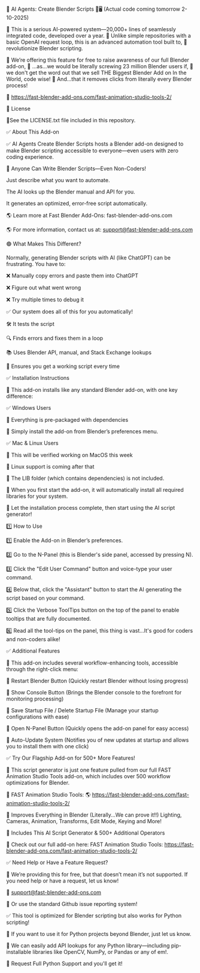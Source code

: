🚀 AI Agents: Create Blender Scripts 🎨🖥️
    (Actual code coming tomorrow 2-10-2025)

🔹 This is a serious AI-powered system—20,000+ lines of seamlessly integrated code, developed over a year. 
🔹 Unlike simple repositories with a basic OpenAI request loop, this is an advanced automation tool built to, 
🔹 revolutionize Blender scripting.

🔹 We’re offering this feature for free to raise awareness of our full Blender add-on, 
🔹 ...as...we would be literally screwing 23 million Blender users if,
🔹 we don't get the word out that we sell THE Biggest Blender Add on In the World, code wise! 
🔹 And...that it removes clicks from literally every Blender process!  

🔹 https://fast-blender-add-ons.com/fast-animation-studio-tools-2/


🚀 License

🔹See the LICENSE.txt file included in this repository.


✅ About This Add-on

✅ AI Agents Create Blender Scripts hosts a Blender add-on designed to make Blender scripting accessible to everyone—even users with zero coding experience.

🚀 Anyone Can Write Blender Scripts—Even Non-Coders!

Just describe what you want to automate.

The AI looks up the Blender manual and API for you.

It generates an optimized, error-free script automatically.


🌎 Learn more at Fast Blender Add-Ons: fast-blender-add-ons.com

🌎 For more information, contact us at: support@fast-blender-add-ons.com



🟢 What Makes This Different?

Normally, generating Blender scripts with AI (like ChatGPT) can be frustrating. You have to:

❌ Manually copy errors and paste them into ChatGPT

❌ Figure out what went wrong

❌ Try multiple times to debug it

✅ Our system does all of this for you automatically!

🛠️ It tests the script

🔍 Finds errors and fixes them in a loop

📚 Uses Blender API, manual, and Stack Exchange lookups

🎯 Ensures you get a working script every time



✅ Installation Instructions

📌 This add-on installs like any standard Blender add-on, with one key difference:

✅ Windows Users

📌 Everything is pre-packaged with dependencies

📌 Simply install the add-on from Blender’s preferences menu.


✅ Mac & Linux Users

📌 This will be verified working on MacOS this week

📌 Linux support is coming after that

📌 The LIB folder (which contains dependencies) is not included.

📌 When you first start the add-on, it will automatically install all required libraries for your system.

📌 Let the installation process complete, then start using the AI script generator!


1️⃣ How to Use

1️⃣ Enable the Add-on in Blender’s preferences.

2️⃣ Go to the N-Panel (this is Blender's side panel, accessed by pressing N).

3️⃣ Click the "Edit User Command" button and voice-type your user command.

4️⃣ Below that, click the "Assistant" button to start the AI generating the script based on your command.

5️⃣ Click the Verbose ToolTips button on the top of the panel to enable tooltips that are fully documented.

6️⃣ Read all the tool-tips on the panel, this thing is vast...It's good for coders and non-coders alike!




✅ Additional Features

📌 This add-on includes several workflow-enhancing tools, accessible through the right-click menu:

📌 Restart Blender Button (Quickly restart Blender without losing progress)

📌 Show Console Button (Brings the Blender console to the forefront for monitoring processing)

📌 Save Startup File / Delete Startup File (Manage your startup configurations with ease)

📌 Open N-Panel Button (Quickly opens the add-on panel for easy access)

📌 Auto-Update System (Notifies you of new updates at startup and allows you to install them with one click)


✅ Try Our Flagship Add-on for 500+ More Features!

📌 This script generator is just one feature pulled from our full FAST Animation Studio Tools add-on, which includes over 500 workflow optimizations for Blender.

📌 FAST Animation Studio Tools: 🌎 https://fast-blender-add-ons.com/fast-animation-studio-tools-2/

📌 Improves Everything in Blender (Literally...We can prove it!!) Lighting, Cameras, Animation, Transforms, Edit Mode, Keying and More!

📌 Includes This AI Script Generator & 500+ Additional Operators

📌 Check out our full add-on here: FAST Animation Studio Tools: https://fast-blender-add-ons.com/fast-animation-studio-tools-2/


✅ Need Help or Have a Feature Request?

📌 We’re providing this for free, but that doesn’t mean it’s not supported. If you need help or have a request, let us know!

📌 support@fast-blender-add-ons.com

📌 Or use the standard Github issue reporting system!


✅ This tool is optimized for Blender scripting but also works for Python scripting! 

📌 If you want to use it for Python projects beyond Blender, just let us know. 

📌 We can easily add API lookups for any Python library—including pip-installable libraries like OpenCV, NumPy, or Pandas or any of em!.

📌 Request Full Python Support and you'll get it! 





